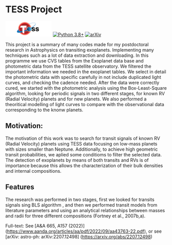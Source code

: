# TESS Project


<!--<p align="center">
<img src="https://github.com/Gaiana/nirdust/blob/main/docs/source/_static/logo.png?raw=true" alt="logo" height="200"/>
</p>-->

[![TESS Data](https://github.com/fvl27/TESS-Project/blob/main/figuras-tessproject/dataset_tess.svg)](https://exoplanetarchive.ipac.caltech.edu/) 
[![Python 3.8+](https://img.shields.io/badge/python-3.8+-blue.svg)](https://www.python.org/downloads/release/python-370/)
[![arXiv](https://img.shields.io/badge/arXiv-2401.01888-b31b1b.svg)](https://arxiv.org/abs/2207.12498) 

This project is a summary of many codes made for my postdoctoral research in Astrophysics on transiting exoplanets.
Implementing many techniques such as a lot of data extraction and downloading. In this programme we use CVS tables from the Exoplanet data base and photometric data from the TESS satellite observatory. We filtered the important information we needed in the exoplanet tables. We select in detail the photometric data with specific carefully in not include duplicated light curves, and checking the cadence needed.
After the data were correctly cured, we started with the photometric analysis using the Box-Least-Square algorithm, looking for periodic signals in two different stages, for known RV (Radial Velocity) planets and for new planets. We also performed a theoritical modelling of light curves to compare with the observational data corresponding to the knonw planets.

## Motivation:
The motivation of this work was to search for transit signals of known RV (Radial Velocity) planets using TESS data focusing on low-mass planets with sizes smaller than Neptune. Additionally, to achieve high geometric transit probabilities, we aplied some conditioms to filter the selected data.
The detection of exoplanets by means of both transits and RVs is of importance because this allows the characterization of their bulk densities and internal compositions.

## Features

The research was performed in two stages, first we looked for transits signals sing BLS algorithm , and then we performed transit models from literature parameters and using an analytical relationships between
masses and radii for three different compositions (Fortney et al., 2007b,a).

<!--


Footnote: the hot dust component may or may not be present in your type 2 
nuclei, do not get disappointed if NIRDust finds nothing.


## Requeriments

You will need Python 3.8 or higher to run NIRDust.



## Citation

If you use *NIRDust* in a scientific publication, we would appreciate citations to the following paper:

> Gaspar, Gaia and Chalela, Martín and Cabral, Juan and Alacoria, José and Mast, Damián and Díaz, Rubén J (2024). 
> NIRDust: probing hot dust emission around type 2 AGN using K-band spectra. 10.1093/mnras/stae008

### Bibtex

```bibtex
@article{10.1093/mnras/stae008,
    author = {Gaspar, Gaia and Chalela, Martín and Cabral, Juan and Alacoria, José and Mast, Damián and Díaz, Rubén J},
    title = "{nirdust: probing hot dust emission around type 2 AGN using K-band spectra}",
    journal = {Monthly Notices of the Royal Astronomical Society},
    volume = {528},
    number = {2},
    pages = {2952-2963},
    year = {2024},
    month = {01},
    issn = {0035-8711},
    doi = {10.1093/mnras/stae008},
    url = {https://doi.org/10.1093/mnras/stae008},
    eprint = {https://academic.oup.com/mnras/article-pdf/528/2/2952/56541590/stae008.pdf},
} 
```
-->
Full-text: 
See [A&A 665, A157 (2022)] (https://www.aanda.org/articles/aa/pdf/2022/09/aa43763-22.pdf), 
or see [arXiv: astro-ph: arXiv:2207.12498] (https://arxiv.org/abs/2207.12498)


